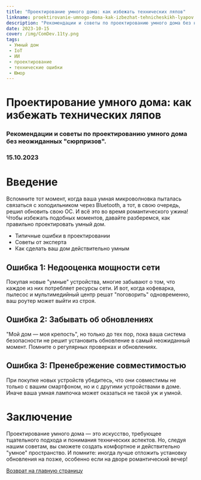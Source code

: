 ```yaml
---
title: "Проектирование умного дома: как избежать технических ляпов"
linkname: proektirovanie-umnogo-doma-kak-izbezhat-tehnicheskikh-lyapov
description: "Рекомендации и советы по проектированию умного дома без неожиданных 'сюрпризов'."
date: 2023-10-15
cover: /img/ComDev.11ty.png
tags: 
 - Умный дом
 - IoT
 - ИИ
 - проектирование
 - технические ошибки
 - Юмор
---
```


# Проектирование умного дома: как избежать технических ляпов
### Рекомендации и советы по проектированию умного дома без неожиданных "сюрпризов".
### 15.10.2023

# Введение

Вспомните тот момент, когда ваша умная микроволновка пыталась связаться с холодильником через Bluetooth, а тот, в свою очередь, решил обновить свою ОС. И всё это во время романтического ужина! Чтобы избежать подобных моментов, давайте разберемся, как правильно проектировать умный дом.

* Типичные ошибки в проектировании
* Советы от эксперта
* Как сделать ваш дом действительно умным

## Ошибка 1: Недооценка мощности сети

Покупая новые "умные" устройства, многие забывают о том, что каждое из них потребляет ресурсы сети. И вот, когда кофеварка, пылесос и мультимедийный центр решат "поговорить" одновременно, ваш роутер может выйти из строя.

## Ошибка 2: Забывать об обновлениях

"Мой дом — моя крепость", но только до тех пор, пока ваша система безопасности не решит установить обновление в самый неожиданный момент. Помните о регулярных проверках и обновлениях.

## Ошибка 3: Пренебрежение совместимостью

При покупке новых устройств убедитесь, что они совместимы не только с вашим смартфоном, но и с другими устройствами в доме. Иначе ваша умная лампочка может оказаться не такой уж и умной.

# Заключение

Проектирование умного дома — это искусство, требующее тщательного подхода и понимания технических аспектов. Но, следуя нашим советам, вы сможете создать комфортное и действительно "умное" пространство. И помните: иногда лучше отложить установку обновления на позже, особенно если на дворе романтический вечер!

[Возврат на главную страницу](/)
